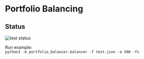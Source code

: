 # Portfolio Balancing

## Status

![test status](https://github.com/glongrais/Portfolio_Balancer/actions/workflows/tests.yaml/badge.svg)

Run example:  
`python3 -m portfolio_balancer.balancer -f test.json -a 500 -fs`